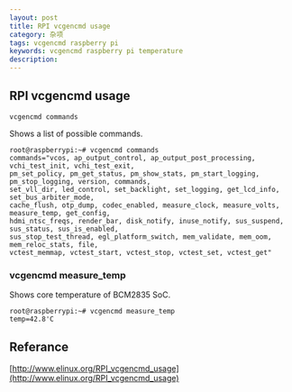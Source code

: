 ```yaml
---
layout: post
title: RPI vcgencmd usage
category: 杂项
tags: vcgencmd raspberry pi
keywords: vcgencmd raspberry pi temperature
description: 
---
```


## RPI vcgencmd usage

`vcgencmd commands`

Shows a list of possible commands.

```
root@raspberrypi:~# vcgencmd commands
commands="vcos, ap_output_control, ap_output_post_processing, vchi_test_init, vchi_test_exit,
pm_set_policy, pm_get_status, pm_show_stats, pm_start_logging, pm_stop_logging, version, commands,
set_vll_dir, led_control, set_backlight, set_logging, get_lcd_info, set_bus_arbiter_mode,
cache_flush, otp_dump, codec_enabled, measure_clock, measure_volts, measure_temp, get_config,
hdmi_ntsc_freqs, render_bar, disk_notify, inuse_notify, sus_suspend, sus_status, sus_is_enabled,
sus_stop_test_thread, egl_platform_switch, mem_validate, mem_oom, mem_reloc_stats, file,
vctest_memmap, vctest_start, vctest_stop, vctest_set, vctest_get"
```

### vcgencmd measure_temp

Shows core temperature of BCM2835 SoC.

```
root@raspberrypi:~# vcgencmd measure_temp
temp=42.8'C
```

## Referance

[http://www.elinux.org/RPI_vcgencmd_usage](http://www.elinux.org/RPI_vcgencmd_usage)